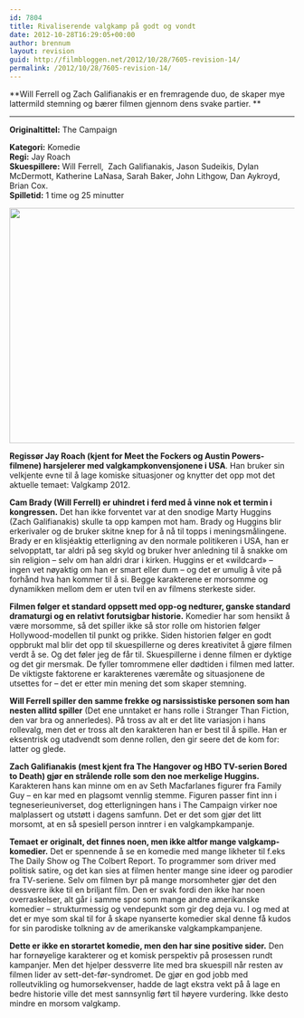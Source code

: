 ```yaml
---
id: 7804
title: Rivaliserende valgkamp på godt og vondt
date: 2012-10-28T16:29:05+00:00
author: brennum
layout: revision
guid: http://filmbloggen.net/2012/10/28/7605-revision-14/
permalink: /2012/10/28/7605-revision-14/
---
```

**Will Ferrell og Zach Galifianakis er en fremragende duo, de skaper mye lattermild stemning og bærer filmen gjennom dens svake partier. **  
****

**<!--more-->Originaltittel:** The Campaign

  
**Kategori:** Komedie  
**Regi:** Jay Roach  
**Skuespillere:** Will Ferrell,  Zach Galifianakis, Jason Sudeikis, Dylan McDermott, Katherine LaNasa, Sarah Baker, John Lithgow, Dan Aykroyd, Brian Cox.  
**Spilletid:** 1 time og 25 minutter

<a href="http://filmbloggen.net/?attachment_id=7635" rel="attachment wp-att-7635"><img class="alignnone size-large wp-image-7635" src="http://filmbloggen.net/wp-content/uploads//2012/10/Film-Review-The-Campaign.JP_-620x416.jpg" alt="" width="620" height="416" /></a>

**Regissør Jay Roach (kjent for Meet the Fockers og Austin Powers-filmene) harsjelerer med valgkampkonvensjonene i USA**. Han bruker sin velkjente evne til å lage komiske situasjoner og knytter det opp mot det aktuelle temaet: Valgkamp 2012.

**Cam Brady (Will Ferrell) er uhindret i ferd med å vinne nok et termin i kongressen.** Det han ikke forventet var at den snodige Marty Huggins (Zach Galifianakis) skulle ta opp kampen mot ham. Brady og Huggins blir erkerivaler og de bruker skitne knep for å nå til topps i meningsmålingene. Brady er en klisjéaktig etterligning av den normale politikeren i USA, han er selvopptatt, tar aldri på seg skyld og bruker hver anledning til å snakke om sin religion &#8211; selv om han aldri drar i kirken. Huggins er et &laquo;wildcard&raquo; &#8211; ingen vet nøyaktig om han er smart eller dum &#8211; og det er umulig å vite på forhånd hva han kommer til å si. Begge karakterene er morsomme og dynamikken mellom dem er uten tvil en av filmens sterkeste sider.

**Filmen følger et standard oppsett med opp-og nedturer, ganske standard dramaturgi og en relativt forutsigbar historie.** Komedier har som hensikt å være morsomme, så det spiller ikke så stor rolle om historien følger Hollywood-modellen til punkt og prikke. Siden historien følger en godt oppbrukt mal blir det opp til skuespillerne og deres kreativitet å gjøre filmen verdt å se. Og det føler jeg de får til. Skuespillerne i denne filmen er dyktige og det gir mersmak. De fyller tomrommene eller dødtiden i filmen med latter. De viktigste faktorene er karakterenes væremåte og situasjonene de utsettes for &#8211; det er etter min mening det som skaper stemning.

**Will Ferrell spiller den samme frekke og narsissistiske personen som han nesten allitd spiller** (Det ene unntaket er hans rolle i Stranger Than Fiction, den var bra og annerledes). På tross av alt er det lite variasjon i hans rollevalg, men det er tross alt den karakteren han er best til å spille. Han er eksentrisk og utadvendt som denne rollen, den gir seere det de kom for: latter og glede.

**Zach Galifianakis (mest kjent fra The Hangover og HBO TV-serien Bored to Death) gjør en strålende rolle som den noe merkelige Huggins.** Karakteren hans kan minne om en av Seth Macfarlanes figurer fra Family Guy &#8211; en kar med en plagsomt vennlig stemme. Figuren passer fint inn i tegneserieuniverset, dog etterligningen hans i The Campaign virker noe malplassert og utstøtt i dagens samfunn. Det er det som gjør det litt morsomt, at en så spesiell person inntrer i en valgkampkampanje.

**Temaet er originalt, det finnes noen, men ikke altfor mange valgkamp-komedier.** Det er spennende å se en komedie med mange likheter til f.eks The Daily Show og The Colbert Report. To programmer som driver med politisk satire, og det kan sies at filmen henter mange sine ideer og parodier fra TV-seriene. Selv om filmen byr på mange morsomheter gjør det den dessverre ikke til en briljant film. Den er svak fordi den ikke har noen overraskelser, alt går i samme spor som mange andre amerikanske komedier &#8211; strukturmessig og vendepunkt som gir deg deja vu. I og med at det er mye som skal til for å skape nyanserte komedier skal denne få kudos for sin parodiske tolkning av de amerikanske valgkampkampanjene.

**Dette er ikke en storartet komedie, men den har sine positive sider.** Den har fornøyelige karakterer og et komisk perspektiv på prosessen rundt kampanjer. Men det hjelper dessverre lite med bra skuespill når resten av filmen lider av sett-det-før-syndromet. De gjør en god jobb med rolleutvikling og humorsekvenser, hadde de lagt ekstra vekt på å lage en bedre historie ville det mest sannsynlig ført til høyere vurdering. Ikke desto mindre en morsom valgkamp.